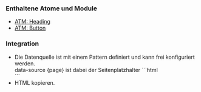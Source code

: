 ### Enthaltene Atome und Module
* [ATM: Heading](../../atoms/headings/headings.html)
* [ATM: Button](../../atoms/button/button.html)

### Integration
<ul>
<li>Die Datenquelle ist mit einem Pattern definiert und kann frei konfiguriert werden. <br>data-source
{page} ist dabei der Seitenplatzhalter
```html
<div class="mdl-social-media-stream" data-init="socialMediaStream" data-source="/mocks/modules/social_media_stream/social_media_stream.json?page={page}">
```

<li>HTML kopieren.
</ul>
